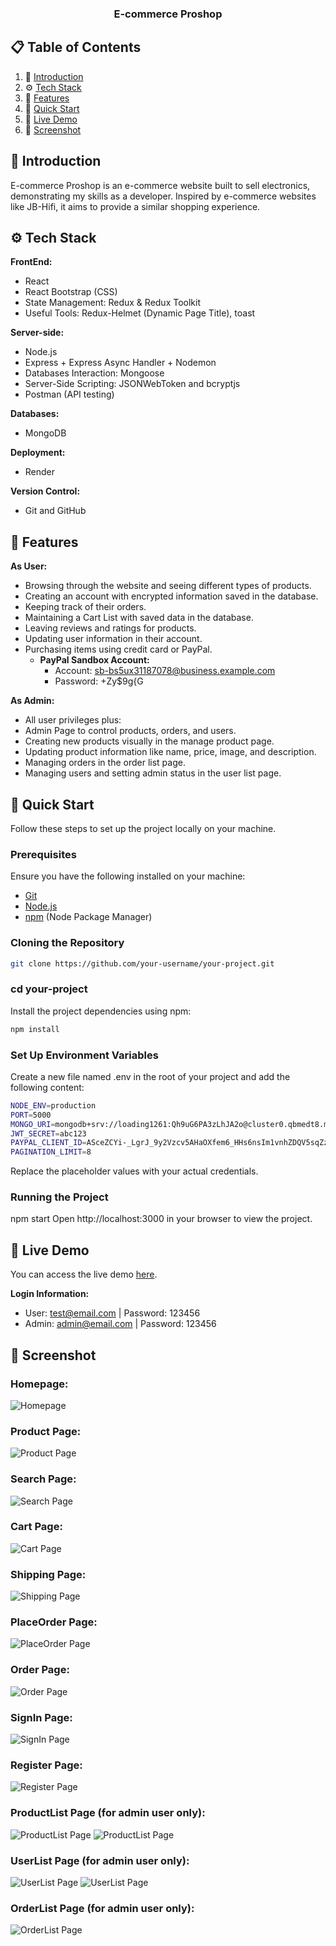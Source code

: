 <div align="center">
  <h3 align="center">E-commerce Proshop</h3>
</div>

## 📋 <a name="table">Table of Contents</a>

1. 🤖 [Introduction](#introduction)
2. ⚙️ [Tech Stack](#tech-stack)
3. 🔋 [Features](#features)
4. 🤸 [Quick Start](#quick-start)
5. 🔗 [Live Demo](#live-demo)
6. 🚀 [Screenshot](#screenshot)

## <a name="introduction">🤖 Introduction</a>

E-commerce Proshop is an e-commerce website built to sell electronics, demonstrating my skills as a developer. Inspired by e-commerce websites like JB-Hifi, it aims to provide a similar shopping experience.

## <a name="tech-stack">⚙️ Tech Stack</a>

**FrontEnd:**

- React
- React Bootstrap (CSS)
- State Management: Redux & Redux Toolkit
- Useful Tools: Redux-Helmet (Dynamic Page Title), toast

**Server-side:**

- Node.js
- Express + Express Async Handler + Nodemon
- Databases Interaction: Mongoose
- Server-Side Scripting: JSONWebToken and bcryptjs
- Postman (API testing)

**Databases:**

- MongoDB

**Deployment:**

- Render

**Version Control:**

- Git and GitHub

## <a name="features">🔋 Features</a>

**As User:**

- Browsing through the website and seeing different types of products.
- Creating an account with encrypted information saved in the database.
- Keeping track of their orders.
- Maintaining a Cart List with saved data in the database.
- Leaving reviews and ratings for products.
- Updating user information in their account.
- Purchasing items using credit card or PayPal.
  - **PayPal Sandbox Account:**
    - Account: sb-bs5ux31187078@business.example.com
    - Password: +Zy$9g{G

**As Admin:**

- All user privileges plus:
- Admin Page to control products, orders, and users.
- Creating new products visually in the manage product page.
- Updating product information like name, price, image, and description.
- Managing orders in the order list page.
- Managing users and setting admin status in the user list page.

## <a name="quick-start">🤸 Quick Start</a>

Follow these steps to set up the project locally on your machine.

### Prerequisites

Ensure you have the following installed on your machine:

- [Git](https://git-scm.com/)
- [Node.js](https://nodejs.org/en)
- [npm](https://www.npmjs.com/) (Node Package Manager)

### Cloning the Repository

```bash
git clone https://github.com/your-username/your-project.git
```

### cd your-project
Install the project dependencies using npm:
```bash
npm install
```
### Set Up Environment Variables
Create a new file named .env in the root of your project and add the following content:

```bash
NODE_ENV=production
PORT=5000
MONGO_URI=mongodb+srv://loading1261:Qh9uG6PA3zLhJA2o@cluster0.qbmedt8.mongodb.net/proshop?retryWrites=true&w=majority&appName=Cluster0
JWT_SECRET=abc123
PAYPAL_CLIENT_ID=ASceZCYi-_LgrJ_9y2Vzcv5AHaOXfem6_HHs6nsIm1vnhZDQV5sqZzvxp9cSCbiLF0QjutYEtK-RrK1q
PAGINATION_LIMIT=8
```

Replace the placeholder values with your actual credentials.

### Running the Project
npm start
Open http://localhost:3000 in your browser to view the project.

## <a name="live-demo">🔗 Live Demo</a>

You can access the live demo [here](https://proshop-bu4u.onrender.com).

**Login Information:**

- User: test@email.com | Password: 123456
- Admin: admin@email.com | Password: 123456

## <a name="screenshot">🚀 Screenshot</a>

### Homepage:

![Homepage](./frontend/public/screenshot/proshop_home.png)

### Product Page:

![Product Page](./frontend/public/screenshot/product.png)

### Search Page:

![Search Page](./frontend/public/screenshot/search.png)

### Cart Page:

![Cart Page](./frontend/public/screenshot/cart.png)

### Shipping Page:

![Shipping Page](./frontend/public/screenshot/shipping.png)

### PlaceOrder Page:

![PlaceOrder Page](./frontend/public/screenshot/placeorder.png)

### Order Page:

![Order Page](./frontend/public/screenshot/order.png)

### SignIn Page:

![SignIn Page](./frontend/public/screenshot/signin.png)

### Register Page:

![Register Page](./frontend/public/screenshot/register.png)

### ProductList Page (for admin user only):

![ProductList Page](./frontend/public/screenshot/productlist.png)
![ProductList Page](./frontend/public/screenshot/productlist1.png)

### UserList Page (for admin user only):

![UserList Page](./frontend/public/screenshot/userlist.png)
![UserList Page](./frontend/public/screenshot/userlist1.png)

### OrderList Page (for admin user only):

![OrderList Page](./frontend/public/screenshot/orderlist.png)

```

```
